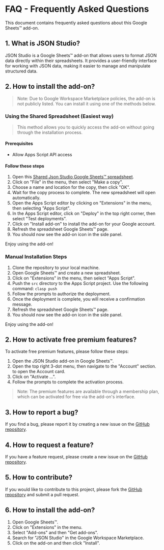 # FAQ - Frequently Asked Questions

This document contains frequently asked questions about this Google Sheets™ add-on.

## 1. What is JSON Studio?

JSON Studio is a Google Sheets™ add-on that allows users to format JSON data directly within their spreadsheets. It provides a user-friendly interface for working with JSON data, making it easier to manage and manipulate structured data.

## 2. How to install the add-on?

> Note: Due to Google Workspace Marketplace policies, the add-on is not publicly listed. You can install it using one of the methods below.

### Using the Shared Spreadsheet (Easiest way)

  > This method allows you to quickly access the add-on without going through the installation process.

#### Prerequisites

- Allow Apps Script API access

#### Follow these steps

1. Open this [Shared Json Studio Google Sheets™ spreadsheet](https://docs.google.com/spreadsheets/d/10KQrGvLF0A6glTYwo16pp3P0w8ZvMXD9ZPbLUKzfjBc/edit?usp=sharing).
2. Click on "File" in the menu, then select "Make a copy".
3. Choose a name and location for the copy, then click "OK".
4. Wait for the copy process to complete. The new spreadsheet will open automatically.
5. Open the Apps Script editor by clicking on "Extensions" in the menu, then selecting "Apps Script".
6. In the Apps Script editor, click on "Deploy" in the top right corner, then select "Test deployments".
7. Click on "Install add-on" to install the add-on for your Google account.
8. Refresh the spreadsheet Google Sheets™ page.
9. You should now see the add-on icon in the side panel.

Enjoy using the add-on!

### Manual Installation Steps

  1. Clone the repository to your local machine.
  2. Open Google Sheets™ and create a new spreadsheet.
  3. Click on "Extensions" in the menu, then select "Apps Script".
  4. Push the `src` directory to the Apps Script project. Use the following command: `clasp push`
  5. Follow the prompts to authorize the deployment.
  6. Once the deployment is complete, you will receive a confirmation message.
  7. Refresh the spreadsheet Google Sheets™ page.
  8. You should now see the add-on icon in the side panel.

  Enjoy using the add-on!

## 2. How to activate free premium features?

To activate free premium features, please follow these steps:

1. Open the JSON Studio add-on in Google Sheets™.
2. Open the top right 3-dot menu, then navigate to the "Account" section. to open the Account card.
3. Click on "Activate ...".
4. Follow the prompts to complete the activation process.

> Note: The premium features are available through a membership plan, which can be activated for free via the add-on's interface.

## 3. How to report a bug?

If you find a bug, please report it by creating a new issue on the [GitHub repository](https://github.com/ilanlal/ss-json-editor/issues).

## 4. How to request a feature?

If you have a feature request, please create a new issue on the [GitHub repository](https://www.github.com/ilanlal/ss-json-editor/issues).

## 5. How to contribute?

If you would like to contribute to this project, please fork the [GitHub repository](https://www.github.com/ilanlal/ss-json-editor) and submit a pull request.

## 6. How to install the add-on?

1. Open Google Sheets™.
2. Click on "Extensions" in the menu.
3. Select "Add-ons" and then "Get add-ons".
4. Search for "JSON Studio" in the Google Workspace Marketplace.
5. Click on the add-on and then click "Install".
